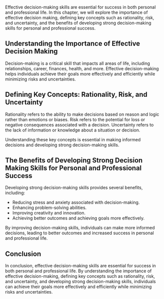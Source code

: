 
Effective decision-making skills are essential for success in both personal and professional life. In this chapter, we will explore the importance of effective decision making, defining key concepts such as rationality, risk, and uncertainty, and the benefits of developing strong decision-making skills for personal and professional success.

Understanding the Importance of Effective Decision Making
---------------------------------------------------------

Decision-making is a critical skill that impacts all areas of life, including relationships, career, finances, health, and more. Effective decision-making helps individuals achieve their goals more effectively and efficiently while minimizing risks and uncertainties.

Defining Key Concepts: Rationality, Risk, and Uncertainty
---------------------------------------------------------

Rationality refers to the ability to make decisions based on reason and logic rather than emotions or biases. Risk refers to the potential for loss or negative consequences associated with a decision. Uncertainty refers to the lack of information or knowledge about a situation or decision.

Understanding these key concepts is essential in making informed decisions and developing strong decision-making skills.

The Benefits of Developing Strong Decision Making Skills for Personal and Professional Success
----------------------------------------------------------------------------------------------

Developing strong decision-making skills provides several benefits, including:

* Reducing stress and anxiety associated with decision-making.
* Enhancing problem-solving abilities.
* Improving creativity and innovation.
* Achieving better outcomes and achieving goals more effectively.

By improving decision-making skills, individuals can make more informed decisions, leading to better outcomes and increased success in personal and professional life.

Conclusion
----------

In conclusion, effective decision-making skills are essential for success in both personal and professional life. By understanding the importance of effective decision-making, defining key concepts such as rationality, risk, and uncertainty, and developing strong decision-making skills, individuals can achieve their goals more effectively and efficiently while minimizing risks and uncertainties.
